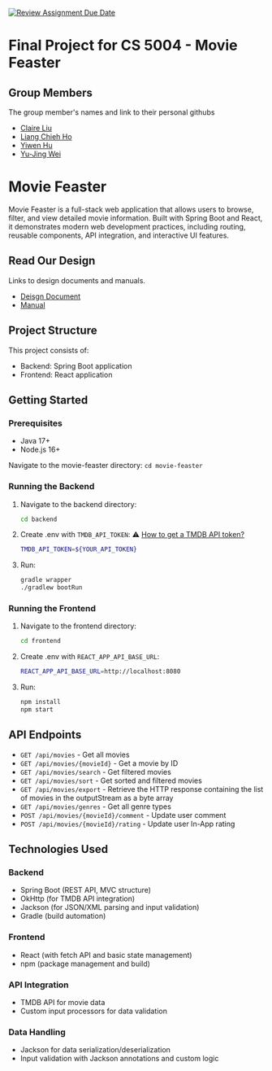 [![Review Assignment Due Date](https://classroom.github.com/assets/deadline-readme-button-22041afd0340ce965d47ae6ef1cefeee28c7c493a6346c4f15d667ab976d596c.svg)](https://classroom.github.com/a/IE0ITl4j)
# Final Project for CS 5004 - Movie Feaster

## Group Members
The group member's names and link to their personal githubs
- [Claire Liu](https://github.com/happy1claire)
- [Liang Chieh Ho](https://github.com/JanaHo26)
- [Yiwen Hu](https://github.com/yiwenhu789)
- [Yu-Jing Wei](https://github.com/egsui)

# Movie Feaster

Movie Feaster is a full-stack web application that allows users to browse, filter, and view detailed movie information.
Built with Spring Boot and React, it demonstrates modern web development practices, including routing, reusable components, API integration, and interactive UI features.

## Read Our Design

Links to design documents and manuals.
- [Deisgn Document](https://github.com/5004-SEA-Fa24-Geeng/final-project-finalproject-group5/tree/main/DesignDocuments)
- [Manual](https://github.com/5004-SEA-Fa24-Geeng/final-project-finalproject-group5/blob/main/Manual/README.md)

## Project Structure

This project consists of:
- Backend: Spring Boot application
- Frontend: React application

## Getting Started

### Prerequisites
- Java 17+
- Node.js 16+

Navigate to the movie-feaster directory:
`cd movie-feaster`

### Running the Backend
1. Navigate to the backend directory:
   ```bash
   cd backend
2. Create .env with `TMDB_API_TOKEN`:
   ⚠️ [How to get a TMDB API token?](https://developer.themoviedb.org/docs/getting-started)
   ```bash
   TMDB_API_TOKEN=${YOUR_API_TOKEN}
4. Run:
   ```bash
   gradle wrapper
   ./gradlew bootRun

### Running the Frontend
1. Navigate to the frontend directory:
   ```bash
   cd frontend
2. Create .env with `REACT_APP_API_BASE_URL`:
   ```bash
   REACT_APP_API_BASE_URL=http://localhost:8080
3. Run:
   ```bash
   npm install
   npm start

## API Endpoints

- `GET /api/movies` - Get all movies
- `GET /api/movies/{movieId}` - Get a movie by ID
- `GET /api/movies/search` - Get filtered movies
- `GET /api/movies/sort` - Get sorted and filtered movies
- `GET /api/movies/export` - Retrieve the HTTP response containing the list of movies in the outputStream as a byte array
- `GET /api/movies/genres` - Get all genre types
- `POST /api/movies/{movieId}/comment` - Update user comment
- `POST /api/movies/{movieId}/rating` - Update user In-App rating

## Technologies Used

### Backend
- Spring Boot (REST API, MVC structure)
- OkHttp (for TMDB API integration)
- Jackson (for JSON/XML parsing and input validation)
- Gradle (build automation)

### Frontend
- React (with fetch API and basic state management)
- npm (package management and build)

### API Integration
- TMDB API for movie data
- Custom input processors for data validation

### Data Handling
- Jackson for data serialization/deserialization
- Input validation with Jackson annotations and custom logic

